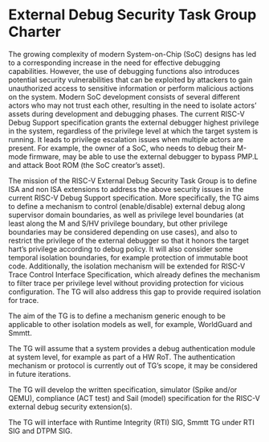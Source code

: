# External Debug Security Task Group Charter

The growing complexity of modern System-on-Chip (SoC) designs has led to a corresponding increase in the need for effective debugging capabilities. However, the use of debugging functions also introduces potential security vulnerabilities that can be exploited by attackers to gain unauthorized access to sensitive information or perform malicious actions on the system. Modern SoC development consists of several different actors who may not trust each other, resulting in the need to isolate actors’ assets during development and debugging phases. The current RISC-V Debug Support specification grants the external debugger highest privilege in the system, regardless of the privilege level at which the target system is running. It leads to privilege escalation issues when multiple actors are present. For example, the owner of a SoC, who needs to debug their M-mode firmware, may be able to use the external debugger to bypass PMP.L and attack Boot ROM (the SoC creator’s asset). 

The mission of the RISC-V External Debug Security Task Group is to define ISA and non ISA extensions to address the above security issues in the current RISC-V Debug Support specification. More specifically, the TG aims to define a mechanism to control (enable/disable) external debug along supervisor domain boundaries, as well as privilege level boundaries (at least along the M and S/HV privilege boundary, but other privilege boundaries may be considered depending on use cases), and also to restrict the privilege of the external debugger so that it honors the target hart’s privilege according to debug policy. It will also consider some temporal isolation boundaries, for example protection of immutable boot code. Additionally, the isolation mechanism will be extended for RISC-V Trace Control Interface Specification, which already defines the mechanism to filter trace per privilege level without providing protection for vicious configuration. The TG will also address this gap to provide required isolation for trace.

The aim of the TG is to define a mechanism generic enough to be applicable to other isolation models as well, for example, WorldGuard and Smmtt.

The TG will assume that a system provides a debug authentication module at system level, for example as part of a HW RoT. The authentication mechanism or protocol is currently out of TG’s scope, it may be considered in future iterations. 

The TG will develop the written specification, simulator (Spike and/or QEMU), compliance (ACT test) and Sail (model) specification for the RISC-V external debug security extension(s). 

The TG will interface with Runtime Integrity (RTI) SIG, Smmtt TG under RTI SIG and DTPM SIG.
